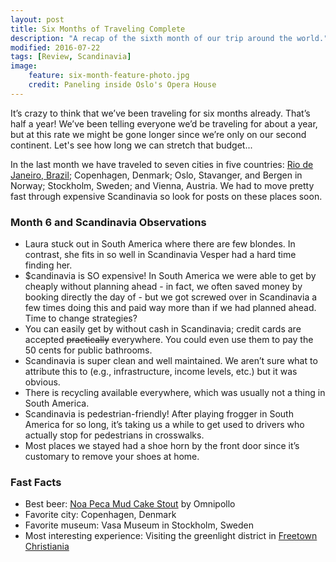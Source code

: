 ```yaml
---
layout: post
title: Six Months of Traveling Complete
description: "A recap of the sixth month of our trip around the world."
modified: 2016-07-22
tags: [Review, Scandinavia]
image:
    feature: six-month-feature-photo.jpg
    credit: Paneling inside Oslo's Opera House
---
```


It’s crazy to think that we’ve been traveling for six months already. That’s half a year! We’ve been telling everyone we’d be traveling for about a year, but at this rate we might be gone longer since we’re only on our second continent. Let's see how long we can stretch that budget...

In the last month we have traveled to seven cities in five countries: [Rio de Janeiro, Brazil](http://vesperandlaura.com/Rio-de-Janeiro-Brazil/); Copenhagen, Denmark; Oslo, Stavanger, and Bergen in Norway; Stockholm, Sweden; and Vienna, Austria. We had to move pretty fast through expensive Scandinavia so look for posts on these places soon.

### Month 6 and Scandinavia Observations

- Laura stuck out in South America where there are few blondes. In contrast, she fits in so well in Scandinavia Vesper had a hard time finding her.
- $candinavia is SO expensive! In South America we were able to get by cheaply without planning ahead - in fact, we often saved money by booking directly the day of - but we got screwed over in Scandinavia a few times doing this and paid way more than if we had planned ahead. Time to change strategies?
- You can easily get by without cash in Scandinavia; credit cards are accepted ~~practically~~ everywhere. You could even use them to pay the 50 cents for public bathrooms. 
- Scandinavia is super clean and well maintained. We aren’t sure what to attribute this to (e.g., infrastructure, income levels, etc.) but it was obvious. 
- There is recycling available everywhere, which was usually not a thing in South America.
- Scandinavia is pedestrian-friendly! After playing frogger in South America for so long, it’s taking us a while to get used to drivers who actually stop for pedestrians in crosswalks. 
- Most places we stayed had a shoe horn by the front door since it’s customary to remove your shoes at home. 

### Fast Facts

- Best beer: [Noa Peca Mud Cake Stout](https://untappd.com/user/veswill3/checkin/331395227) by Omnipollo
- Favorite city: Copenhagen, Denmark
- Favorite museum: Vasa Museum in Stockholm, Sweden
- Most interesting experience: Visiting the greenlight district in [Freetown Christiania](https://en.wikipedia.org/wiki/Freetown_Christiania)
